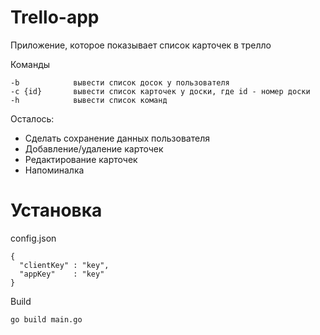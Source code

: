 # Trello-app

Приложение, которое показывает список карточек в трелло

Команды
```
-b            вывести список досок у пользователя
-c {id}       вывести список карточек у доски, где id - номер доски
-h            вывести список команд
```

Осталось:
  - Сделать сохранение данных пользователя
  - Добавление/удаление карточек
  - Редактирование карточек
  - Напоминалка

# Установка

config.json
```
{
  "clientKey" : "key",
  "appKey"    : "key"
}
```

Build

```
go build main.go
```
